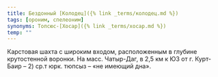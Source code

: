 ```yaml
---
title: Бездонный [Колодец]({% link _terms/колодец.md %})
tags: [ороним, спелеоним]
synonyms: Топсюс-[Хосар]({% link _terms/хосар.md %})
temp: ""
---
```


Карстовая шахта с широким входом, расположенным в глубине крутостенной воронки.
На масс. Чатыр-Даг, в 2,5 км к ЮЗ от г. Курт-Баир – 2) ср.т юрк. тюпсыз – «не
имеющий дна».
